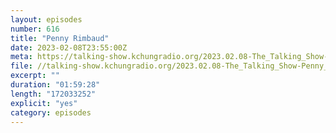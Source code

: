 ```yaml
---
layout: episodes
number: 616
title: "Penny Rimbaud"
date: 2023-02-08T23:55:00Z
meta: https://talking-show.kchungradio.org/2023.02.08-The_Talking_Show-Penny_Rimbaud.mp3
file: //talking-show.kchungradio.org/2023.02.08-The_Talking_Show-Penny_Rimbaud.mp3
excerpt: ""
duration: "01:59:28"
length: "172033252"
explicit: "yes"
category: episodes
---
```


